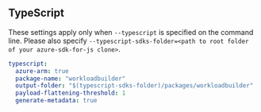 ## TypeScript

These settings apply only when `--typescript` is specified on the command line.
Please also specify `--typescript-sdks-folder=<path to root folder of your azure-sdk-for-js clone>`.

```yaml $(typescript)
typescript:
  azure-arm: true
  package-name: "workloadbuilder"
  output-folder: "$(typescript-sdks-folder)/packages/workloadbuilder"
  payload-flattening-threshold: 1
  generate-metadata: true
```
